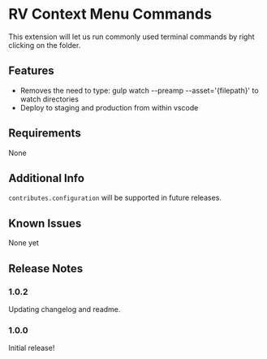 # RV Context Menu Commands

This extension will let us run commonly used terminal commands by right clicking on the folder.

## Features

* Removes the need to type: gulp watch --preamp --asset='{filepath}' to watch directories
* Deploy to staging and production from within vscode

## Requirements

None

## Additional Info

`contributes.configuration` will be supported in future releases.

## Known Issues

None yet

## Release Notes

### 1.0.2

Updating changelog and readme.

### 1.0.0

Initial release!
